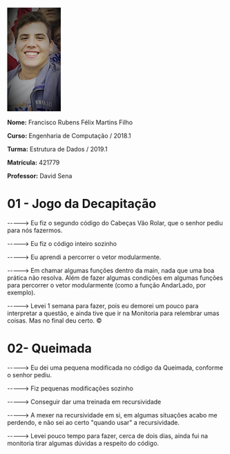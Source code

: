 ![](eu_Easy-Resize.com.jpg)

**Nome:** Francisco Rubens Félix Martins Filho

**Curso:** Engenharia de Computação / 2018.1  

**Turma:** Estrutura de Dados / 2019.1 

**Matrícula:** 421779

**Professor:** David Sena 

# 01 - Jogo da Decapitação
-----> 	Eu fiz o segundo código do Cabeças Vão Rolar, que o senhor pediu para nós fazermos.

----->	Eu fiz o código inteiro sozinho

-----> 	Eu aprendi a percorrer o vetor modularmente.

-----> 	Em chamar algumas funções dentro da main, nada que uma boa prática não resolva. Além de fazer algumas
condições em algumas funções para percorrer o vetor modularmente (como a função AndarLado, por exemplo).

-----> 	Levei 1 semana para fazer, pois eu demorei um pouco para interpretar a questão, e ainda tive que ir na Monitoria
para relembrar umas coisas. Mas no final deu certo.
©

# 02- Queimada
-----> Eu dei uma pequena modificada no código da Queimada, conforme o senhor pediu.

-----> Fiz pequenas modificações sozinho

-----> Conseguir dar uma treinada em recursividade

-----> A mexer na recursividade em si, em algumas situações acabo me perdendo, e não sei ao certo
"quando usar" a recursividade.

-----> Levei pouco tempo para fazer, cerca de dois dias, ainda fui na monitoria tirar algumas dúvidas a respeito do código.



